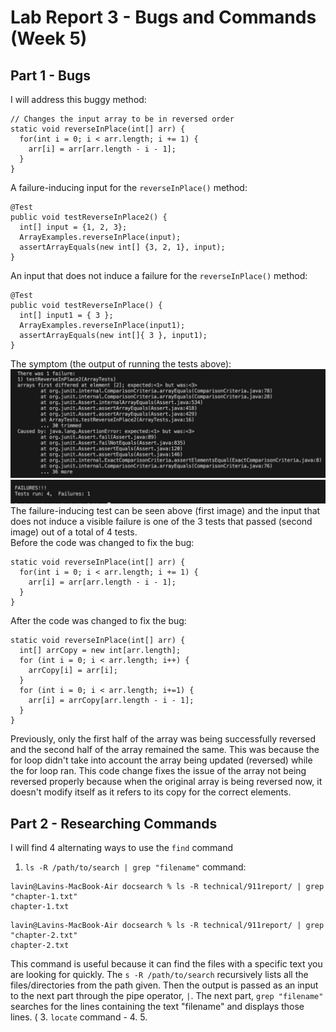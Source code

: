 # Lab Report 3 - Bugs and Commands (Week 5)

## Part 1 - Bugs
I will address this buggy method:
```
// Changes the input array to be in reversed order
static void reverseInPlace(int[] arr) {
  for(int i = 0; i < arr.length; i += 1) {
    arr[i] = arr[arr.length - i - 1];
  }
}
```
A failure-inducing input for the `reverseInPlace()` method:
```
@Test
public void testReverseInPlace2() {
  int[] input = {1, 2, 3};
  ArrayExamples.reverseInPlace(input);
  assertArrayEquals(new int[] {3, 2, 1}, input);
}
```
An input that does not induce a failure for the `reverseInPlace()` method:
```
@Test 
public void testReverseInPlace() {
  int[] input1 = { 3 };
  ArrayExamples.reverseInPlace(input1);
  assertArrayEquals(new int[]{ 3 }, input1);
}
```
The symptom (the output of running the tests above):
![Image](symptomVisible.jpeg)
![Image](symptomNotVis.jpeg)
<br/>The failure-inducing test can be seen above (first image) and the input that does not induce a visible failure is one of the 3 tests that passed (second image) out of a total of 4 tests.
<br/>Before the code was changed to fix the bug:
```
static void reverseInPlace(int[] arr) {
  for(int i = 0; i < arr.length; i += 1) {
    arr[i] = arr[arr.length - i - 1];
  }
}
```
After the code was changed to fix the bug:
```
static void reverseInPlace(int[] arr) {
  int[] arrCopy = new int[arr.length];
  for (int i = 0; i < arr.length; i++) {
    arrCopy[i] = arr[i];
  }
  for (int i = 0; i < arr.length; i+=1) {
    arr[i] = arrCopy[arr.length - i - 1];
  }
}
```
Previously, only the first half of the array was being successfully reversed and the second half of the array remained the same. This was because the for loop didn't take into account the array being updated (reversed) while the for loop ran. This code change fixes the issue of the array not being reversed properly because when the original array is being reversed now, it doesn't modify itself as it refers to its copy for the correct elements.

## Part 2 - Researching Commands
I will find 4 alternating ways to use the `find` command
1. `ls -R /path/to/search | grep "filename"` command: 
```
lavin@Lavins-MacBook-Air docsearch % ls -R technical/911report/ | grep "chapter-1.txt"
chapter-1.txt
```
```
lavin@Lavins-MacBook-Air docsearch % ls -R technical/911report/ | grep "chapter-2.txt"
chapter-2.txt
```
This command is useful because it can find the files with a specific text you are looking for quickly. The `s -R /path/to/search` recursively lists all the files/directories from the path given. Then the output is passed as an input to the next part through the pipe operator, `|`. The next part, `grep "filename"` searches for the lines containing the text "filename" and displays those lines. 
(
3. `locate` command - 
4. 
5. 
